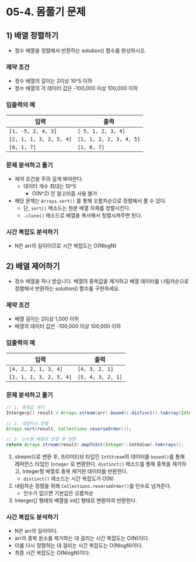 # 05-4. 몸풀기 문제
## 1) 배열 정렬하기
- 정수 배열을 정렬해서 반환하는 solution() 함수를 완성하시오.

### 제약 조건
- 정수 배열의 길이는 2이상 10^5 이하
- 정수 배열의 각 데이터 값은 -100,000 이상 100,000 이하

### 입출력의 예
| 입력                      | 출력                      |
| ----------------------- | ----------------------- |
| `[1, -5, 2, 4, 3]`      | `[-5, 1, 2, 3, 4]`      |
| `[2, 1, 1, 3, 2, 5, 4]` | `[1, 1, 2, 2, 3, 4, 5]` |
| `[6, 1, 7]`             | `[1, 6, 7]`             |

### 문제 분석하고 풀기
- 제약 조건을 주의 깊게 봐야한다.
	- 데이터 개수 최대는 10^5
		- O(N^2) 인 알고리즘 사용 불가
- 해당 문제는 `Arrays.sort()` 를 통해 오름차순으로 정렬해서 풀 수 있다.
	- 단, `sort()` 메소드는 원본 배열 자체를 정렬시킨다.
	- `.clone()` 메소드로 배열을 복사해서 정렬시켜주면 된다.

### 시간 복잡도 분석하기
- N은 arr의 길이이므로 시간 복잡도는 O(NlogN)

## 2) 배열 제어하기
- 정수 배열을 하나 받습니다. 배열의 중복값을 제거하고 배열 데이터를 나림차순으로 정렬해서 반환하는 solution() 함수를 구현하세요.

### 제약 조건
- 배열 길이는 2이상 1,000 이하
- 배열의 데이터 값은 -100,000 이상 100,000 이하

### 입출력의 예
| 입력                      | 출력                |
| ----------------------- | ----------------- |
| `[4, 2, 2, 1, 3, 4]`    | `[4, 3, 2, 1]`    |
| `[2, 1, 1, 3, 2, 5, 4]` | `[5, 4, 3, 2, 1]` |

### 문제 분석하고 풀기
```java
// 1. 중복값 제거
Intergerp[] result = Arrays.stream(arr).boxed().distinct().toArray(Integer[]::new);

// 2. 내림차순 정렬
Arrays.sort(result, Collections.reverseOrder());

// 3. int형 배열로 변경 후 반환
return Arrays.stream(result).mapToInt(Integer::intValue).toArrays();
```
1. stream으로 변환 후, 프리미티브 타입인 `IntStream`의 데이터를 `boxed()`를 통해 레퍼런스 타입인 `Integer` 로 변환한다. `distinct()` 메소드를 통해 중복을 제거하고, Integer형 배열로 중복 제거된 데이터를 반환한다.
	- `distinct()` 메소드는 시간 복잡도가 O(N)
2. 내림차순 정렬을 위해 `Collections.reverseOrder()`를 인수로 넘겨준다.
	- 인수가 없으면 기본값은 오름차순
3. Interger[] 형태의 배열을 int[] 형태로 변환하여 반환한다.

### 시간 복잡도 분석하기
- N은 arr의 길이이다.
- arr의 중복 원소를 제거하는 데 걸리는 시간 복잡도는 O(N)이다.
- 이를 다시 정렬하는 데 걸리는 시간 복잡도는 O(NlogN)이다.
- 최종 시간 복잡도는 O(NlogN)이다.